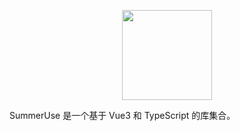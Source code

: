 <p align="center">
  <img width="144px" src="https://642661520.github.io/SummerUse/summeruse_logo_256.png" />
</p>

SummerUse 是一个基于 Vue3 和 TypeScript 的库集合。
